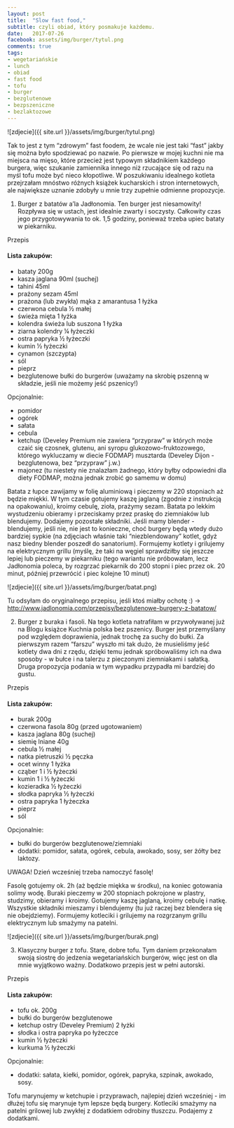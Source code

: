 ```yaml
---
layout: post
title:  "Slow fast food,"
subtitle: czyli obiad, który posmakuje każdemu.
date:   2017-07-26
facebook: assets/img/burger/tytul.png
comments: true
tags:
- wegetariańskie
- lunch
- obiad
- fast food
- tofu
- burger
- bezglutenowe
- bezpszeniczne
- bezlaktozowe
---
```


![zdjecie]({{ site.url }}/assets/img/burger/tytul.png)

Tak to jest z tym “zdrowym” fast foodem, że wcale nie jest taki “fast” jakby się można było spodziewać po nazwie. Po pierwsze w mojej kuchni nie ma miejsca na mięso, które przecież jest typowym składnikiem każdego burgera, więc szukanie zamiennika innego niż rzucające się od razu na myśl tofu może być nieco kłopotliwe. W poszukiwaniu idealnego kotleta przejrzałam mnóstwo różnych książek kucharskich i stron internetowych, ale największe uznanie zdobyły u mnie trzy zupełnie odmienne propozycje.

1. Burger z batatów a’la Jadłonomia.
Ten burger jest niesamowity! Rozpływa się w ustach, jest idealnie zwarty i soczysty. Całkowity czas jego przygotowywania to ok. 1,5 godziny, ponieważ trzeba upiec bataty w piekarniku. 

Przepis

#### Lista zakupów:

* bataty 200g
* kasza jaglana 90ml (suchej)
* tahini 45ml
* prażony sezam 45ml 
* prażona (lub zwykła) mąka z amarantusa 1 łyżka
* czerwona cebula ½ małej
* świeża mięta 1 łyżka
* kolendra świeża lub suszona 1 łyżka
* ziarna kolendry ¼ łyżeczki
* ostra papryka ½ łyżeczki
* kumin ½ łyżeczki
* cynamon (szczypta)
* sól
* pieprz
* bezglutenowe bułki do burgerów (uważamy na skrobię pszenną w składzie, jeśli nie możemy jeść pszenicy!)

Opcjonalnie:
* pomidor
* ogórek
* sałata
* cebula
* ketchup (Develey Premium nie zawiera “przypraw” w których może czaić się czosnek, glutenu, ani syropu glukozowo-fruktozowego, którego wykluczamy w diecie FODMAP)
musztarda (Develey Dijon - bezglutenowa, bez “przypraw” j.w.)
* majonez (tu niestety nie znalazłam żadnego, który byłby odpowiedni dla diety FODMAP, można jednak zrobić go samemu w domu)

Batata z łupce zawijamy w folię aluminiową i pieczemy w 220 stopniach aż będzie miękki. W tym czasie gotujemy kaszę jaglaną (zgodnie z instrukcją na opakowaniu), kroimy cebulę, zioła, prażymy sezam. Batata po lekkim wystudzeniu obieramy i przeciskamy przez praskę do ziemniaków lub blendujemy. Dodajemy pozostałe składniki. Jeśli mamy blender - blendujemy, jeśli nie, nie jest to konieczne, choć burgery będą wtedy dużo bardziej sypkie (na zdjęciach właśnie taki “niezblendowany” kotlet, gdyż nasz biedny blender poszedł do sanatorium). Formujemy kotlety i grilujemy na elektrycznym grillu (myślę, że taki na węgiel sprawdziłby się jeszcze lepiej lub pieczemy w piekarniku (tego wariantu nie próbowałam, lecz Jadłonomia poleca, by rozgrzać piekarnik do 200 stopni i piec przez ok. 20 minut, później przewrócić i piec kolejne 10 minut)

![zdjecie]({{ site.url }}/assets/img/burger/batat.png)

Tu odsyłam do oryginalnego przepisu, jeśli ktoś miałby ochotę :) →  http://www.jadlonomia.com/przepisy/bezglutenowe-burgery-z-batatow/ 

2. Burger z buraka i fasoli.
Na tego kotleta natrafiłam w przywoływanej już na Blogu książce Kuchnia polska bez pszenicy. Burger jest przemyślany pod względem doprawienia, jednak trochę za suchy do bułki. Za pierwszym razem “farszu” wyszło mi tak dużo, że musieliśmy jeść kotlety dwa dni z rzędu, dzięki temu jednak spróbowaliśmy ich na dwa sposoby - w bułce i na talerzu z pieczonymi ziemniakami i sałatką. Druga propozycja podania w tym wypadku przypadła mi bardziej do gustu.

Przepis

#### Lista zakupów:

* burak 200g
* czerwona fasola 80g (przed ugotowaniem)
* kasza jaglana 80g (suchej)
* siemię lniane 40g
* cebula ½ małej
* natka pietruszki ½ pęczka
* ocet winny 1 łyżka
* cząber 1 i ½ łyżeczki
* kumin 1 i ½ łyżeczki
* kozieradka ½ łyżeczki
* słodka papryka ½ łyżeczki
* ostra papryka 1 łyżeczka
* pieprz
* sól

Opcjonalnie:
* bułki do burgerów bezglutenowe/ziemniaki
* dodatki: pomidor, sałata, ogórek, cebula, awokado, sosy, ser żółty bez laktozy. 

UWAGA! Dzień wcześniej trzeba namoczyć fasolę! 

Fasolę gotujemy ok. 2h (aż będzie miękka w środku), na koniec gotowania solimy wodę. Buraki pieczemy w 200 stopniach pokrojone w plastry, studzimy, obieramy i kroimy. Gotujemy kaszę jaglaną, kroimy cebulę i natkę. Wszystkie składniki mieszamy i blendujemy (tu już raczej bez blendera się nie obejdziemy). Formujemy kotleciki i grilujemy na rozgrzanym grillu elektrycznym lub smażymy na patelni.

![zdjecie]({{ site.url }}/assets/img/burger/burak.png)


3. Klasyczny burger z tofu.
Stare, dobre tofu. Tym daniem przekonałam swoją siostrę do jedzenia wegetariańskich burgerów, więc jest on dla mnie wyjątkowo ważny. Dodatkowo przepis jest w pełni autorski.

Przepis

#### Lista zakupów:

* tofu ok. 200g
* bułki do burgerów bezglutenowe
* ketchup ostry (Develey Premium) 2 łyżki
* słodka i ostra papryka po łyżeczce
* kumin ½ łyżeczki
* kurkuma ½ łyżeczki

Opcjonalnie:
* dodatki: sałata, kiełki, pomidor, ogórek, papryka, szpinak, awokado, sosy.

Tofu marynujemy w ketchupie i przyprawach, najlepiej dzień wcześniej - im dłużej tofu się marynuje tym lepsze będą burgery. Kotleciki smażymy na patelni grilowej lub zwykłej z dodatkiem odrobiny tłuszczu. Podajemy z dodatkami.
